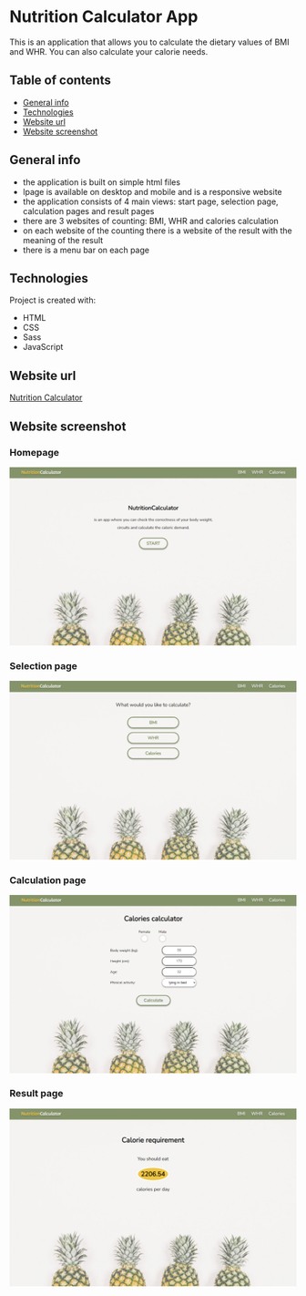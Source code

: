# Nutrition Calculator App

This is an application that allows you to calculate the dietary values ​​of BMI and WHR. 
You can also calculate your calorie needs.

## Table of contents

- [General info](#general-info)
- [Technologies](#technologies)
- [Website url](#website-url)
- [Website screenshot](#website-screenshots)

## General info

- the application is built on simple html files
- lpage is available on desktop and mobile and is a responsive website
- the application consists of 4 main views: start page, selection page, calculation pages and result pages
- there are 3 websites of counting: BMI, WHR and calories calculation
- on each website of the counting there is a website of the result with the meaning of the result
- there is a menu bar on each page

## Technologies

Project is created with:

- HTML
- CSS
- Sass
- JavaScript

## Website url

[Nutrition Calculator](https://lemon-bay-00e72a103.5.azurestaticapps.net)

## Website screenshot

### Homepage

<img src="./images/screen_1.png" alt="app-screenshot">

### Selection page

<img src="./images/screen_2.png" alt="app-screenshot">

### Calculation page

<img src="./images/screen_3.png" alt="app-screenshot">

### Result page

<img src="./images/screen_4.png" alt="app-screenshot">
